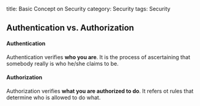 title: Basic Concept on Security
category: Security
tags: Security


## Authentication vs. Authorization

#### Authentication

Authentication verifies **who you are**. It is the process of
ascertaining that somebody really is who he/she claims to be.

#### Authorization 

Authorization verifies **what you are authorized to do**. It refers
ot rules that determine who is allowed to do what.

